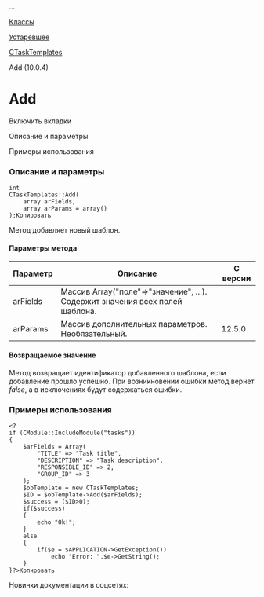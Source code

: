 ...

[Классы](/api_help/tasks/classes/index.php)

[Устаревшее](/api_help/tasks/classes/deprecated/index.php)

[CTaskTemplates](/api_help/tasks/classes/deprecated/ctasktemplates/index.php)

Add (10.0.4)

Add
===

Включить вкладки

Описание и параметры

Примеры использования

### Описание и параметры

```
int
CTaskTemplates::Add(
	array arFields,
	array arParams = array()
);Копировать
```

Метод добавляет новый шаблон.

#### Параметры метода

| Параметр | Описание | С версии |
| --- | --- | --- |
| arFields | Массив Array("поле"=>"значение", ...). Содержит значения всех полей шаблона. |  |
| arParams | Массив дополнительных параметров. Необязательный. | 12.5.0 |

#### Возвращаемое значение

Метод возвращает идентификатор добавленного шаблона, если добавление прошло успешно. При возникновении ошибки метод вернет *false*, а в исключениях будут содержаться ошибки.

### Примеры использования

```
<?
if (CModule::IncludeModule("tasks"))
{
	$arFields = Array(
		"TITLE" => "Task title",
		"DESCRIPTION" => "Task description",
		"RESPONSIBLE_ID" => 2,
		"GROUP_ID" => 3
	);
	$obTemplate = new CTaskTemplates;
	$ID = $obTemplate->Add($arFields);
	$success = ($ID>0);
	if($success)
	{
		echo "Ok!";
	}
	else
	{
		if($e = $APPLICATION->GetException())
			echo "Error: ".$e->GetString();  
	}
}?>Копировать
```

Новинки документации в соцсетях:
